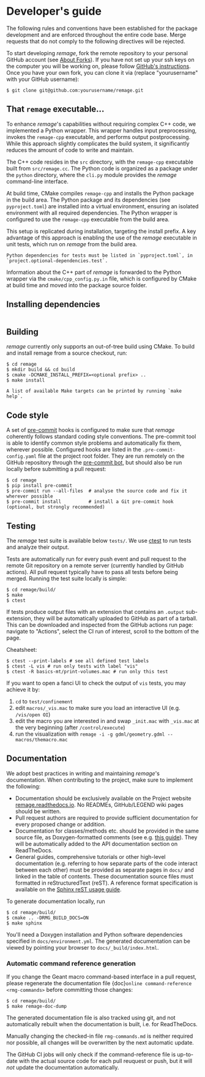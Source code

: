 # Developer's guide

The following rules and conventions have been established for the package
development and are enforced throughout the entire code base. Merge requests
that do not comply to the following directives will be rejected.

To start developing _remage_, fork the remote repository to your personal GitHub
account (see
[About Forks](https://docs.github.com/en/pull-requests/collaborating-with-pull-requests/working-with-forks/about-forks)).
If you have not set up your ssh keys on the computer you will be working on,
please follow
[GitHub's instructions](https://docs.github.com/en/authentication/connecting-to-github-with-ssh/generating-a-new-ssh-key-and-adding-it-to-the-ssh-agent).
Once you have your own fork, you can clone it via (replace "yourusername" with
your GitHub username):

```console
$ git clone git@github.com:yourusername/remage.git
```

## That `remage` executable...

To enhance _remage_'s capabilities without requiring complex C++ code, we
implemented a Python wrapper. This wrapper handles input preprocessing, invokes
the `remage-cpp` executable, and performs output postprocessing. While this
approach slightly complicates the build system, it significantly reduces the
amount of code to write and maintain.

The C++ code resides in the `src` directory, with the `remage-cpp` executable
built from `src/remage.cc`. The Python code is organized as a package under the
`python` directory, where the `cli.py` module provides the _remage_ command-line
interface.

At build time, CMake compiles `remage-cpp` and installs the Python package in
the build area. The Python package and its dependencies (see `pyproject.toml`)
are installed into a virtual environment, ensuring an isolated environment with
all required dependencies. The Python wrapper is configured to use the
`remage-cpp` executable from the build area.

This setup is replicated during installation, targeting the install prefix. A
key advantage of this approach is enabling the use of the _remage_ executable in
unit tests, which run on _remage_ from the build area.

```{important}
Python dependencies for tests must be listed in `pyproject.toml`, in
`project.optional-dependencies.test`.
```

Information about the C++ part of _remage_ is forwarded to the Python wrapper
via the `cmake/cpp_config.py.in` file, which is configured by CMake at build
time and moved into the package source folder.

## Installing dependencies

```{include} _dependencies.md

```

## Building

_remage_ currently only supports an out-of-tree build using CMake. To build and
install remage from a source checkout, run:

```console
$ cd remage
$ mkdir build && cd build
$ cmake -DCMAKE_INSTALL_PREFIX=<optional prefix> ..
$ make install
```

```{tip}
A list of available Make targets can be printed by running `make help`.
```

## Code style

A set of [pre-commit](https://pre-commit.com) hooks is configured to make sure
that _remage_ coherently follows standard coding style conventions. The
pre-commit tool is able to identify common style problems and automatically fix
them, wherever possible. Configured hooks are listed in the
`.pre-commit-config.yaml` file at the project root folder. They are run remotely
on the GitHub repository through the [pre-commit bot](https://pre-commit.ci),
but should also be run locally before submitting a pull request:

```console
$ cd remage
$ pip install pre-commit
$ pre-commit run --all-files  # analyse the source code and fix it wherever possible
$ pre-commit install          # install a Git pre-commit hook (optional, but strongly recommended)
```

## Testing

The _remage_ test suite is available below `tests/`. We use
[ctest](https://cmake.org/cmake/help/book/mastering-cmake/chapter/Testing%20With%20CMake%20and%20CTest.html)
to run tests and analyze their output.

Tests are automatically run for every push event and pull request to the remote
Git repository on a remote server (currently handled by GitHub actions). All
pull request typically have to pass all tests before being merged. Running the
test suite locally is simple:

```console
$ cd remage/build/
$ make
$ ctest
```

If tests produce output files with an extension that contains an `.output`
sub-extension, they will be automatically uploaded to GitHub as part of a
tarball. This can be downloaded and inspected from the GitHub actions run page:
navigate to "Actions", select the CI run of interest, scroll to the bottom of
the page.

Cheatsheet:

```console
$ ctest --print-labels # see all defined test labels
$ ctest -L vis # run only tests with label "vis"
$ ctest -R basics-mt/print-volumes.mac # run only this test
```

If you want to open a fanci UI to check the output of `vis` tests, you may
achieve it by:

1. `cd` to `test/confinement`
1. edit `macros/_vis.mac` to make sure you load an interactive UI (e.g.
   `/vis/open OI`)
1. edit the macro you are interested in and swap `_init.mac` with `_vis.mac` at
   the very beginning (after `/control/execute`)
1. run the visualization with
   `remage -i -g gdml/geometry.gdml -- macros/themacro.mac`

## Documentation

We adopt best practices in writing and maintaining _remage_'s documentation.
When contributing to the project, make sure to implement the following:

- Documentation should be exclusively available on the Project website
  [remage.readthedocs.io](https://remage.readthedocs.io). No READMEs,
  GitHub/LEGEND wiki pages should be written.
- Pull request authors are required to provide sufficient documentation for
  every proposed change or addition.
- Documentation for classes/methods etc. should be provided in the same source
  file, as Doxygen-formatted comments (see e.g.
  [this guide](https://www.doxygen.nl/manual/docblocks.html)). They will be
  automatically added to the API documentation section on ReadTheDocs.
- General guides, comprehensive tutorials or other high-level documentation
  (e.g. referring to how separate parts of the code interact between each other)
  must be provided as separate pages in `docs/` and linked in the table of
  contents. These documentation source files must formatted in reStructuredText
  (reST). A reference format specification is available on the
  [Sphinx reST usage guide](https://www.sphinx-doc.org/en/master/usage/restructuredtext/index.html).

To generate documentation locally, run

```console
$ cd remage/build/
$ cmake .. -DRMG_BUILD_DOCS=ON
$ make sphinx
```

You'll need a Doxygen installation and Python software dependencies specified in
`docs/environment.yml`. The generated documentation can be viewed by pointing
your browser to `docs/_build/index.html`.

### Automatic command reference generation

If you change the Geant macro command-based interface in a pull request, please
regenerate the documentation file {doc}`online command-reference <rmg-commands>`
before committing those changes:

```console
$ cd remage/build/
$ make remage-doc-dump
```

The generated documentation file is also tracked using git, and not
automatically rebuilt when the documentation is built, i.e. for ReadTheDocs.

Manually changing the checked-in file `rmg-commands.md` is neither required nor
possible, all changes will be overwritten by the next automatic update.

The GitHub CI jobs will only check if the command-reference file is up-to-date
with the actual source code for each pull reuquest or push, but it will _not_
update the documentation automatically.
